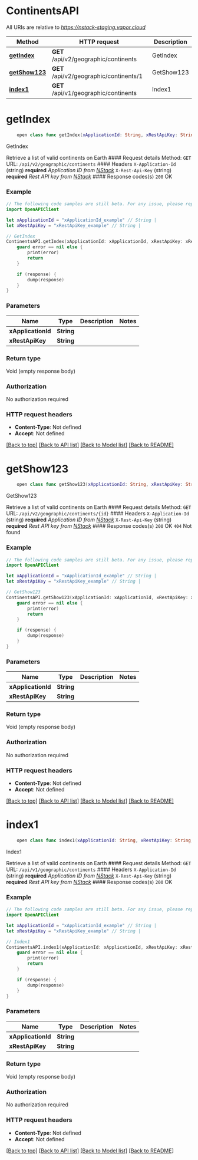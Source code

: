 # ContinentsAPI

All URIs are relative to *https://nstack-staging.vapor.cloud*

Method | HTTP request | Description
------------- | ------------- | -------------
[**getIndex**](ContinentsAPI.md#getindex) | **GET** /api/v2/geographic/continents | GetIndex
[**getShow123**](ContinentsAPI.md#getshow123) | **GET** /api/v2/geographic/continents/1 | GetShow123
[**index1**](ContinentsAPI.md#index1) | **GET** /api/v1/geographic/continents | Index1


# **getIndex**
```swift
    open class func getIndex(xApplicationId: String, xRestApiKey: String, completion: @escaping (_ data: Void?, _ error: Error?) -> Void)
```

GetIndex

Retrieve a list of valid continents on Earth  #### Request details Method:    `GET`  URL:    `/api/v2/geographic/continents`  #### Headers  `X-Application-Id` (string) **required** _Application ID from [NStack](https://nstack.io)_  `X-Rest-Api-Key` (string) **required** _Rest API key from [NStack](https://nstack.io)_  #### Response codes(s) `200` OK

### Example 
```swift
// The following code samples are still beta. For any issue, please report via http://github.com/OpenAPITools/openapi-generator/issues/new
import OpenAPIClient

let xApplicationId = "xApplicationId_example" // String | 
let xRestApiKey = "xRestApiKey_example" // String | 

// GetIndex
ContinentsAPI.getIndex(xApplicationId: xApplicationId, xRestApiKey: xRestApiKey) { (response, error) in
    guard error == nil else {
        print(error)
        return
    }

    if (response) {
        dump(response)
    }
}
```

### Parameters

Name | Type | Description  | Notes
------------- | ------------- | ------------- | -------------
 **xApplicationId** | **String** |  | 
 **xRestApiKey** | **String** |  | 

### Return type

Void (empty response body)

### Authorization

No authorization required

### HTTP request headers

 - **Content-Type**: Not defined
 - **Accept**: Not defined

[[Back to top]](#) [[Back to API list]](../README.md#documentation-for-api-endpoints) [[Back to Model list]](../README.md#documentation-for-models) [[Back to README]](../README.md)

# **getShow123**
```swift
    open class func getShow123(xApplicationId: String, xRestApiKey: String, completion: @escaping (_ data: Void?, _ error: Error?) -> Void)
```

GetShow123

Retrieve a list of valid continents on Earth  #### Request details Method:    `GET`  URL:    `/api/v2/geographic/continents/{id}`  #### Headers  `X-Application-Id` (string) **required** _Application ID from [NStack](https://nstack.io)_  `X-Rest-Api-Key` (string) **required** _Rest API key from [NStack](https://nstack.io)_  #### Response codes(s) `200` OK  `404` Not found

### Example 
```swift
// The following code samples are still beta. For any issue, please report via http://github.com/OpenAPITools/openapi-generator/issues/new
import OpenAPIClient

let xApplicationId = "xApplicationId_example" // String | 
let xRestApiKey = "xRestApiKey_example" // String | 

// GetShow123
ContinentsAPI.getShow123(xApplicationId: xApplicationId, xRestApiKey: xRestApiKey) { (response, error) in
    guard error == nil else {
        print(error)
        return
    }

    if (response) {
        dump(response)
    }
}
```

### Parameters

Name | Type | Description  | Notes
------------- | ------------- | ------------- | -------------
 **xApplicationId** | **String** |  | 
 **xRestApiKey** | **String** |  | 

### Return type

Void (empty response body)

### Authorization

No authorization required

### HTTP request headers

 - **Content-Type**: Not defined
 - **Accept**: Not defined

[[Back to top]](#) [[Back to API list]](../README.md#documentation-for-api-endpoints) [[Back to Model list]](../README.md#documentation-for-models) [[Back to README]](../README.md)

# **index1**
```swift
    open class func index1(xApplicationId: String, xRestApiKey: String, completion: @escaping (_ data: Void?, _ error: Error?) -> Void)
```

Index1

Retrieve a list of valid continents on Earth  #### Request details Method:    `GET`  URL:    `/api/v1/geographic/continents`  #### Headers  `X-Application-Id` (string) **required** _Application ID from [NStack](https://nstack.io)_  `X-Rest-Api-Key` (string) **required** _Rest API key from [NStack](https://nstack.io)_  #### Response codes(s) `200` OK

### Example 
```swift
// The following code samples are still beta. For any issue, please report via http://github.com/OpenAPITools/openapi-generator/issues/new
import OpenAPIClient

let xApplicationId = "xApplicationId_example" // String | 
let xRestApiKey = "xRestApiKey_example" // String | 

// Index1
ContinentsAPI.index1(xApplicationId: xApplicationId, xRestApiKey: xRestApiKey) { (response, error) in
    guard error == nil else {
        print(error)
        return
    }

    if (response) {
        dump(response)
    }
}
```

### Parameters

Name | Type | Description  | Notes
------------- | ------------- | ------------- | -------------
 **xApplicationId** | **String** |  | 
 **xRestApiKey** | **String** |  | 

### Return type

Void (empty response body)

### Authorization

No authorization required

### HTTP request headers

 - **Content-Type**: Not defined
 - **Accept**: Not defined

[[Back to top]](#) [[Back to API list]](../README.md#documentation-for-api-endpoints) [[Back to Model list]](../README.md#documentation-for-models) [[Back to README]](../README.md)

